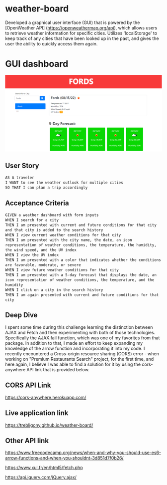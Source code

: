 # weather-board
Developed a graphical user interface (GUI) that is powered by the [OpenWeather API] (https://openweathermap.org/api), which allows users to retrieve weather information for specific cities. Utilizes 'localStorage' to keep track of any cities that have been looked up in the past, and gives the user the ability to quickly access them again.

# GUI dashboard

<img src="./assets/images/image.png"> 


## User Story

```
AS A traveler
I WANT to see the weather outlook for multiple cities
SO THAT I can plan a trip accordingly
```

## Acceptance Criteria

```
GIVEN a weather dashboard with form inputs
WHEN I search for a city
THEN I am presented with current and future conditions for that city and that city is added to the search history
WHEN I view current weather conditions for that city
THEN I am presented with the city name, the date, an icon representation of weather conditions, the temperature, the humidity, the wind speed, and the UV index
WHEN I view the UV index
THEN I am presented with a color that indicates whether the conditions are favorable, moderate, or severe
WHEN I view future weather conditions for that city
THEN I am presented with a 5-day forecast that displays the date, an icon representation of weather conditions, the temperature, and the humidity
WHEN I click on a city in the search history
THEN I am again presented with current and future conditions for that city
```

## Deep Dive

I spent some time during this challenge learning the distinction between AJAX and Fetch and then experimenting with both of those technologies. Specifically the AJAX.fail function, which was one of my favorites from that package. In addition to that, I made an effort to keep expanding my knowledge of the arrow function and incorporating it into my code. I recently encountered a Cross-origin resource sharing (CORS) error - when working on "Premium Restaurants Search" project, for the first time, and here again, I believe I was able to find a solution for it by using the cors-anywhere API link that is provided below.

## CORS API Link

https://cors-anywhere.herokuapp.com/

## Live application link

 https://trebligony.github.io/weather-board/



## Other API link

https://www.freecodecamp.org/news/when-and-why-you-should-use-es6-arrow-functions-and-when-you-shouldnt-3d851d7f0b26/

https://www.xul.fr/en/html5/fetch.php

https://api.jquery.com/jQuery.ajax/